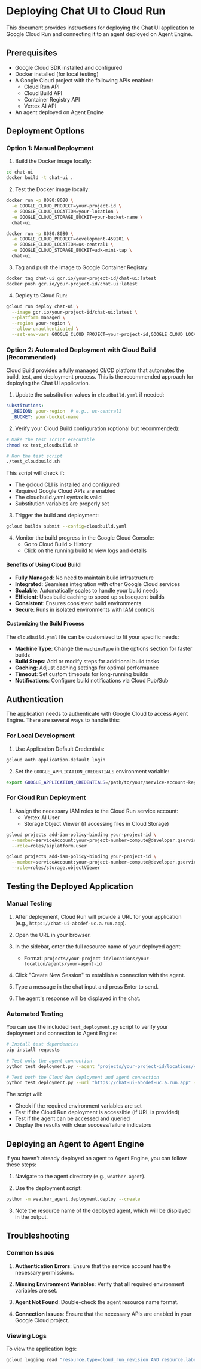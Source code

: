 # Deploying Chat UI to Cloud Run

This document provides instructions for deploying the Chat UI application to Google Cloud Run and connecting it to an agent deployed on Agent Engine.

## Prerequisites

- Google Cloud SDK installed and configured
- Docker installed (for local testing)
- A Google Cloud project with the following APIs enabled:
  - Cloud Run API
  - Cloud Build API
  - Container Registry API
  - Vertex AI API
- An agent deployed on Agent Engine

## Deployment Options

### Option 1: Manual Deployment

1. Build the Docker image locally:

```bash
cd chat-ui
docker build -t chat-ui .
```

2. Test the Docker image locally:

```bash
docker run -p 8080:8080 \
  -e GOOGLE_CLOUD_PROJECT=your-project-id \
  -e GOOGLE_CLOUD_LOCATION=your-location \
  -e GOOGLE_CLOUD_STORAGE_BUCKET=your-bucket-name \
  chat-ui

docker run -p 8080:8080 \
  -e GOOGLE_CLOUD_PROJECT=development-459201 \
  -e GOOGLE_CLOUD_LOCATION=us-central1 \
  -e GOOGLE_CLOUD_STORAGE_BUCKET=adk-mini-tap \
  chat-ui
```

3. Tag and push the image to Google Container Registry:

```bash
docker tag chat-ui gcr.io/your-project-id/chat-ui:latest
docker push gcr.io/your-project-id/chat-ui:latest
```

4. Deploy to Cloud Run:

```bash
gcloud run deploy chat-ui \
  --image gcr.io/your-project-id/chat-ui:latest \
  --platform managed \
  --region your-region \
  --allow-unauthenticated \
  --set-env-vars GOOGLE_CLOUD_PROJECT=your-project-id,GOOGLE_CLOUD_LOCATION=your-location,GOOGLE_CLOUD_STORAGE_BUCKET=your-bucket-name
```

### Option 2: Automated Deployment with Cloud Build (Recommended)

Cloud Build provides a fully managed CI/CD platform that automates the build, test, and deployment process. This is the recommended approach for deploying the Chat UI application.

1. Update the substitution values in `cloudbuild.yaml` if needed:

```yaml
substitutions:
  _REGION: your-region  # e.g., us-central1
  _BUCKET: your-bucket-name
```

2. Verify your Cloud Build configuration (optional but recommended):

```bash
# Make the test script executable
chmod +x test_cloudbuild.sh

# Run the test script
./test_cloudbuild.sh
```

This script will check if:
- The gcloud CLI is installed and configured
- Required Google Cloud APIs are enabled
- The cloudbuild.yaml syntax is valid
- Substitution variables are properly set

3. Trigger the build and deployment:

```bash
gcloud builds submit --config=cloudbuild.yaml
```

4. Monitor the build progress in the Google Cloud Console:
   - Go to Cloud Build > History
   - Click on the running build to view logs and details

#### Benefits of Using Cloud Build

- **Fully Managed**: No need to maintain build infrastructure
- **Integrated**: Seamless integration with other Google Cloud services
- **Scalable**: Automatically scales to handle your build needs
- **Efficient**: Uses build caching to speed up subsequent builds
- **Consistent**: Ensures consistent build environments
- **Secure**: Runs in isolated environments with IAM controls

#### Customizing the Build Process

The `cloudbuild.yaml` file can be customized to fit your specific needs:

- **Machine Type**: Change the `machineType` in the options section for faster builds
- **Build Steps**: Add or modify steps for additional build tasks
- **Caching**: Adjust caching settings for optimal performance
- **Timeout**: Set custom timeouts for long-running builds
- **Notifications**: Configure build notifications via Cloud Pub/Sub

## Authentication

The application needs to authenticate with Google Cloud to access Agent Engine. There are several ways to handle this:

### For Local Development

1. Use Application Default Credentials:

```bash
gcloud auth application-default login
```

2. Set the `GOOGLE_APPLICATION_CREDENTIALS` environment variable:

```bash
export GOOGLE_APPLICATION_CREDENTIALS=/path/to/your/service-account-key.json
```

### For Cloud Run Deployment

1. Assign the necessary IAM roles to the Cloud Run service account:
   - Vertex AI User
   - Storage Object Viewer (if accessing files in Cloud Storage)

```bash
gcloud projects add-iam-policy-binding your-project-id \
  --member=serviceAccount:your-project-number-compute@developer.gserviceaccount.com \
  --role=roles/aiplatform.user

gcloud projects add-iam-policy-binding your-project-id \
  --member=serviceAccount:your-project-number-compute@developer.gserviceaccount.com \
  --role=roles/storage.objectViewer
```

## Testing the Deployed Application

### Manual Testing

1. After deployment, Cloud Run will provide a URL for your application (e.g., `https://chat-ui-abcdef-uc.a.run.app`).

2. Open the URL in your browser.

3. In the sidebar, enter the full resource name of your deployed agent:
   - Format: `projects/your-project-id/locations/your-location/agents/your-agent-id`

4. Click "Create New Session" to establish a connection with the agent.

5. Type a message in the chat input and press Enter to send.

6. The agent's response will be displayed in the chat.

### Automated Testing

You can use the included `test_deployment.py` script to verify your deployment and connection to Agent Engine:

```bash
# Install test dependencies
pip install requests

# Test only the agent connection
python test_deployment.py --agent "projects/your-project-id/locations/your-location/agents/your-agent-id"

# Test both the Cloud Run deployment and agent connection
python test_deployment.py --url "https://chat-ui-abcdef-uc.a.run.app" --agent "projects/your-project-id/locations/your-location/agents/your-agent-id"
```

The script will:
- Check if the required environment variables are set
- Test if the Cloud Run deployment is accessible (if URL is provided)
- Test if the agent can be accessed and queried
- Display the results with clear success/failure indicators

## Deploying an Agent to Agent Engine

If you haven't already deployed an agent to Agent Engine, you can follow these steps:

1. Navigate to the agent directory (e.g., `weather-agent`).

2. Use the deployment script:

```bash
python -m weather_agent.deployment.deploy --create
```

3. Note the resource name of the deployed agent, which will be displayed in the output.

## Troubleshooting

### Common Issues

1. **Authentication Errors**: Ensure that the service account has the necessary permissions.

2. **Missing Environment Variables**: Verify that all required environment variables are set.

3. **Agent Not Found**: Double-check the agent resource name format.

4. **Connection Issues**: Ensure that the necessary APIs are enabled in your Google Cloud project.

### Viewing Logs

To view the application logs:

```bash
gcloud logging read "resource.type=cloud_run_revision AND resource.labels.service_name=chat-ui" --limit=50
```
